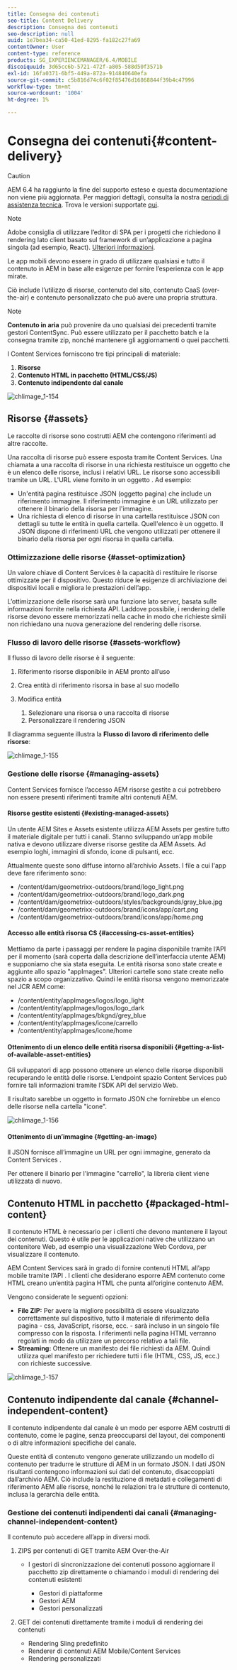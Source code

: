 ```yaml
---
title: Consegna dei contenuti
seo-title: Content Delivery
description: Consegna dei contenuti
seo-description: null
uuid: 1e7bea34-ca50-41ed-8295-fa182c27fa69
contentOwner: User
content-type: reference
products: SG_EXPERIENCEMANAGER/6.4/MOBILE
discoiquuid: 3d65cc6b-5721-472f-a805-588d50f3571b
exl-id: 16fa0371-6bf5-449a-872a-914840640efa
source-git-commit: c5b816d74c6f02f85476d16868844f39b4c47996
workflow-type: tm+mt
source-wordcount: '1004'
ht-degree: 1%

---
```


# Consegna dei contenuti{#content-delivery}

>[!CAUTION]
>
>AEM 6.4 ha raggiunto la fine del supporto esteso e questa documentazione non viene più aggiornata. Per maggiori dettagli, consulta la nostra [periodi di assistenza tecnica](https://helpx.adobe.com/it/support/programs/eol-matrix.html). Trova le versioni supportate [qui](https://experienceleague.adobe.com/docs/).

>[!NOTE]
>
>Adobe consiglia di utilizzare l’editor di SPA per i progetti che richiedono il rendering lato client basato sul framework di un’applicazione a pagina singola (ad esempio, React). [Ulteriori informazioni](/help/sites-developing/spa-overview.md).

Le app mobili devono essere in grado di utilizzare qualsiasi e tutto il contenuto in AEM in base alle esigenze per fornire l’esperienza con le app mirate.

Ciò include l’utilizzo di risorse, contenuto del sito, contenuto CaaS (over-the-air) e contenuto personalizzato che può avere una propria struttura.

>[!NOTE]
>
>**Contenuto in aria** può provenire da uno qualsiasi dei precedenti tramite gestori ContentSync. Può essere utilizzato per il pacchetto batch e la consegna tramite zip, nonché mantenere gli aggiornamenti o quei pacchetti.

I Content Services forniscono tre tipi principali di materiale:

1. **Risorse**
1. **Contenuto HTML in pacchetto (HTML/CSS/JS)**
1. **Contenuto indipendente dal canale**

![chlimage_1-154](assets/chlimage_1-154.png)

## Risorse {#assets}

Le raccolte di risorse sono costrutti AEM che contengono riferimenti ad altre raccolte.

Una raccolta di risorse può essere esposta tramite Content Services. Una chiamata a una raccolta di risorse in una richiesta restituisce un oggetto che è un elenco delle risorse, inclusi i relativi URL. Le risorse sono accessibili tramite un URL. L&#39;URL viene fornito in un oggetto . Ad esempio:

* Un&#39;entità pagina restituisce JSON (oggetto pagina) che include un riferimento immagine. Il riferimento immagine è un URL utilizzato per ottenere il binario della risorsa per l&#39;immagine.
* Una richiesta di elenco di risorse in una cartella restituisce JSON con dettagli su tutte le entità in quella cartella. Quell&#39;elenco è un oggetto. Il JSON dispone di riferimenti URL che vengono utilizzati per ottenere il binario della risorsa per ogni risorsa in quella cartella.

### Ottimizzazione delle risorse {#asset-optimization}

Un valore chiave di Content Services è la capacità di restituire le risorse ottimizzate per il dispositivo. Questo riduce le esigenze di archiviazione dei dispositivi locali e migliora le prestazioni dell’app.

L’ottimizzazione delle risorse sarà una funzione lato server, basata sulle informazioni fornite nella richiesta API. Laddove possibile, i rendering delle risorse devono essere memorizzati nella cache in modo che richieste simili non richiedano una nuova generazione del rendering delle risorse.

### Flusso di lavoro delle risorse {#assets-workflow}

Il flusso di lavoro delle risorse è il seguente:

1. Riferimento risorse disponibile in AEM pronto all’uso
1. Crea entità di riferimento risorsa in base al suo modello
1. Modifica entità

   1. Selezionare una risorsa o una raccolta di risorse
   1. Personalizzare il rendering JSON

Il diagramma seguente illustra la **Flusso di lavoro di riferimento delle risorse**:

![chlimage_1-155](assets/chlimage_1-155.png)

### Gestione delle risorse {#managing-assets}

Content Services fornisce l’accesso AEM risorse gestite a cui potrebbero non essere presenti riferimenti tramite altri contenuti AEM.

#### Risorse gestite esistenti {#existing-managed-assets}

Un utente AEM Sites e Assets esistente utilizza AEM Assets per gestire tutto il materiale digitale per tutti i canali. Stanno sviluppando un’app mobile nativa e devono utilizzare diverse risorse gestite da AEM Assets. Ad esempio loghi, immagini di sfondo, icone di pulsanti, ecc.

Attualmente queste sono diffuse intorno all’archivio Assets. I file a cui l&#39;app deve fare riferimento sono:

* /content/dam/geometrixx-outdoors/brand/logo_light.png
* /content/dam/geometrixx-outdoors/brand/logo_dark.png
* /content/dam/geometrixx-outdoors/styles/backgrounds/gray_blue.jpg
* /content/dam/geometrixx-outdoors/brand/icons/app/cart.png
* /content/dam/geometrixx-outdoors/brand/icons/app/home.png

#### Accesso alle entità risorsa CS {#accessing-cs-asset-entities}

Mettiamo da parte i passaggi per rendere la pagina disponibile tramite l’API per il momento (sarà coperta dalla descrizione dell’interfaccia utente AEM) e supponiamo che sia stata eseguita. Le entità risorsa sono state create e aggiunte allo spazio &quot;appImages&quot;. Ulteriori cartelle sono state create nello spazio a scopo organizzativo. Quindi le entità risorsa vengono memorizzate nel JCR AEM come:

* /content/entity/appImages/logos/logo_light
* /content/entity/appImages/logos/logo_dark
* /content/entity/appImages/bkgnd/grey_blue
* /content/entity/appImages/icone/carrello
* /content/entity/appImages/icone/home

#### Ottenimento di un elenco delle entità risorsa disponibili {#getting-a-list-of-available-asset-entities}

Gli sviluppatori di app possono ottenere un elenco delle risorse disponibili recuperando le entità delle risorse. L’endpoint spazio Content Services può fornire tali informazioni tramite l’SDK API del servizio Web.

Il risultato sarebbe un oggetto in formato JSON che fornirebbe un elenco delle risorse nella cartella &quot;icone&quot;.

![chlimage_1-156](assets/chlimage_1-156.png)

#### Ottenimento di un’immagine {#getting-an-image}

Il JSON fornisce all’immagine un URL per ogni immagine, generato da Content Services .

Per ottenere il binario per l&#39;immagine &quot;carrello&quot;, la libreria client viene utilizzata di nuovo.

## Contenuto HTML in pacchetto {#packaged-html-content}

Il contenuto HTML è necessario per i clienti che devono mantenere il layout dei contenuti. Questo è utile per le applicazioni native che utilizzano un contenitore Web, ad esempio una visualizzazione Web Cordova, per visualizzare il contenuto.

AEM Content Services sarà in grado di fornire contenuti HTML all’app mobile tramite l’API . I clienti che desiderano esporre AEM contenuto come HTML creano un’entità pagina HTML che punta all’origine contenuto AEM.

Vengono considerate le seguenti opzioni:

* **File ZIP:** Per avere la migliore possibilità di essere visualizzato correttamente sul dispositivo, tutto il materiale di riferimento della pagina - css, JavaScript, risorse, ecc. - sarà incluso in un singolo file compresso con la risposta. I riferimenti nella pagina HTML verranno regolati in modo da utilizzare un percorso relativo a tali file.
* **Streaming:** Ottenere un manifesto dei file richiesti da AEM. Quindi utilizza quel manifesto per richiedere tutti i file (HTML, CSS, JS, ecc.) con richieste successive.

![chlimage_1-157](assets/chlimage_1-157.png)

## Contenuto indipendente dal canale {#channel-independent-content}

Il contenuto indipendente dal canale è un modo per esporre AEM costrutti di contenuto, come le pagine, senza preoccuparsi del layout, dei componenti o di altre informazioni specifiche del canale.

Queste entità di contenuto vengono generate utilizzando un modello di contenuto per tradurre le strutture di AEM in un formato JSON. I dati JSON risultanti contengono informazioni sui dati del contenuto, disaccoppiati dall’archivio AEM. Ciò include la restituzione di metadati e collegamenti di riferimento AEM alle risorse, nonché le relazioni tra le strutture di contenuto, inclusa la gerarchia delle entità.

### Gestione dei contenuti indipendenti dai canali {#managing-channel-independent-content}

Il contenuto può accedere all’app in diversi modi.

1. ZIPS per contenuti di GET tramite AEM Over-the-Air

   * I gestori di sincronizzazione dei contenuti possono aggiornare il pacchetto zip direttamente o chiamando i moduli di rendering dei contenuti esistenti

      * Gestori di piattaforme
      * Gestori AEM
      * Gestori personalizzati

1. GET dei contenuti direttamente tramite i moduli di rendering dei contenuti

   * Rendering Sling predefinito
   * Renderer di contenuti AEM Mobile/Content Services
   * Rendering personalizzati
